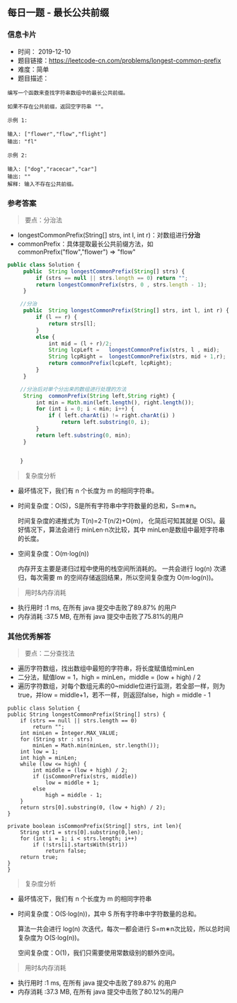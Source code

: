 ## 每日一题 - 最长公共前缀 

### 信息卡片

- 时间： 2019-12-10
- 题目链接：https://leetcode-cn.com/problems/longest-common-prefix
- 难度：简单
- 题目描述：

```
编写一个函数来查找字符串数组中的最长公共前缀。

如果不存在公共前缀，返回空字符串 ""。

示例 1:

输入: ["flower","flow","flight"]
输出: "fl"

示例 2:

输入: ["dog","racecar","car"]
输出: ""
解释: 输入不存在公共前缀。
```



### 参考答案

> 要点：分治法

- longestCommonPrefix(String[] strs, int l, int r)：对数组进行**分治**
- commonPrefix：具体提取最长公共前缀方法，如commonPrefix("flow","flower")  =>  "flow"


```js
public class Solution {
     public  String longestCommonPrefix(String[] strs) {
         if (strs == null || strs.length == 0) return "";
         return longestCommonPrefix(strs, 0 , strs.length - 1);
     }

    //分治
     public  String longestCommonPrefix(String[] strs, int l, int r) {
         if (l == r) {
             return strs[l];
         }
         else {
             int mid = (l + r)/2;
             String lcpLeft =   longestCommonPrefix(strs, l , mid);
             String lcpRight =  longestCommonPrefix(strs, mid + 1,r);
             return commonPrefix(lcpLeft, lcpRight);
         }
     }

    //分治后对单个分出来的数组进行处理的方法
     String  commonPrefix(String left,String right) {
         int min = Math.min(left.length(), right.length());
         for (int i = 0; i < min; i++) {
             if ( left.charAt(i) != right.charAt(i) )
                 return left.substring(0, i);
         }
         return left.substring(0, min);
     }


    }
```



> 复杂度分析

- 最坏情况下，我们有 n 个长度为 m 的相同字符串。

- 时间复杂度：O(S)，S是所有字符串中字符数量的总和，S=m∗n。

  时间复杂度的递推式为 T(n)=2⋅T(n/2)+O(m)， 化简后可知其就是 O(S)。最好情况下，算法会进行 minLen⋅n次比较，其中 minLen是数组中最短字符串的长度。

- 空间复杂度：O(m⋅log(n))

  内存开支主要是递归过程中使用的栈空间所消耗的。 一共会进行 log(n) 次递归，每次需要 m 的空间存储返回结果，所以空间复杂度为 O(m⋅log(n))。



> 用时&内存消耗

- 执行用时 :1 ms, 在所有 java 提交中击败了89.87% 的用户
- 内存消耗 :37.5 MB, 在所有 java 提交中击败了75.81%的用户



### 其他优秀解答

> 要点：二分查找法

- 遍历字符数组，找出数组中最短的字符串，将长度赋值给minLen
- 二分法，赋值low = 1，high = minLen，middle = (low + high) / 2
- 遍历字符数组，对每个数组元素的0~middle位进行监测，若全部一样，则为true，并low = middle+1，若不一样，则返回false，high = middle - 1

```
public class Solution {
public String longestCommonPrefix(String[] strs) {
    if (strs == null || strs.length == 0)
        return "";
    int minLen = Integer.MAX_VALUE;
    for (String str : strs)
        minLen = Math.min(minLen, str.length());
    int low = 1;
    int high = minLen;
    while (low <= high) {
        int middle = (low + high) / 2;
        if (isCommonPrefix(strs, middle))
            low = middle + 1;
        else
            high = middle - 1;
    }
    return strs[0].substring(0, (low + high) / 2);
}

private boolean isCommonPrefix(String[] strs, int len){
    String str1 = strs[0].substring(0,len);
    for (int i = 1; i < strs.length; i++)
        if (!strs[i].startsWith(str1))
            return false;
    return true;
}
}
```



>复杂度分析

- 最坏情况下，我们有 n 个长度为 m 的相同字符串

- 时间复杂度：O(S⋅log(n))，其中 S 所有字符串中字符数量的总和。

  算法一共会进行 log(n) 次迭代，每次一都会进行 S=m∗n次比较，所以总时间复杂度为 O(S⋅log(n))。

  空间复杂度：O(1)，我们只需要使用常数级别的额外空间。

  

> 用时&内存消耗

- 执行用时 :1 ms, 在所有 java 提交中击败了89.87% 的用户
- 内存消耗 :37.3 MB, 在所有 java 提交中击败了80.12%的用户





